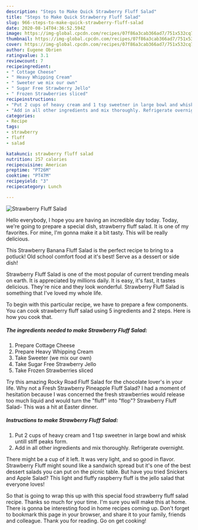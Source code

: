 ```yaml
---
description: "Steps to Make Quick Strawberry Fluff Salad"
title: "Steps to Make Quick Strawberry Fluff Salad"
slug: 966-steps-to-make-quick-strawberry-fluff-salad
date: 2020-08-14T04:36:52.594Z
image: https://img-global.cpcdn.com/recipes/07f86a3cab366ad7/751x532cq70/strawberry-fluff-salad-recipe-main-photo.jpg
thumbnail: https://img-global.cpcdn.com/recipes/07f86a3cab366ad7/751x532cq70/strawberry-fluff-salad-recipe-main-photo.jpg
cover: https://img-global.cpcdn.com/recipes/07f86a3cab366ad7/751x532cq70/strawberry-fluff-salad-recipe-main-photo.jpg
author: Eugene Obrien
ratingvalue: 3.1
reviewcount: 7
recipeingredient:
- " Cottage Cheese"
- " Heavy Whipping Cream"
- " Sweeter we mix our own"
- " Sugar Free Strawberry Jello"
- " Frozen Strawberries sliced"
recipeinstructions:
- "Put 2 cups of heavy cream and 1 tsp sweetner in large bowl and whisk untill stiff peaks form."
- "Add in all other ingredients and mix thoroughly. Refrigerate overnight."
categories:
- Recipe
tags:
- strawberry
- fluff
- salad

katakunci: strawberry fluff salad 
nutrition: 257 calories
recipecuisine: American
preptime: "PT26M"
cooktime: "PT47M"
recipeyield: "3"
recipecategory: Lunch

---
```



![Strawberry Fluff Salad](https://img-global.cpcdn.com/recipes/07f86a3cab366ad7/751x532cq70/strawberry-fluff-salad-recipe-main-photo.jpg)

Hello everybody, I hope you are having an incredible day today. Today, we're going to prepare a special dish, strawberry fluff salad. It is one of my favorites. For mine, I'm gonna make it a bit tasty. This will be really delicious.

This Strawberry Banana Fluff Salad is the perfect recipe to bring to a potluck! Old school comfort food at it&#39;s best! Serve as a dessert or side dish!

Strawberry Fluff Salad is one of the most popular of current trending meals on earth. It is appreciated by millions daily. It is easy, it's fast, it tastes delicious. They're nice and they look wonderful. Strawberry Fluff Salad is something that I've loved my whole life.


To begin with this particular recipe, we have to prepare a few components. You can cook strawberry fluff salad using 5 ingredients and 2 steps. Here is how you cook that.

<!--inarticleads1-->

##### The ingredients needed to make Strawberry Fluff Salad:

1. Prepare  Cottage Cheese
1. Prepare  Heavy Whipping Cream
1. Take  Sweeter (we mix our own)
1. Take  Sugar Free Strawberry Jello
1. Take  Frozen Strawberries sliced


Try this amazing Rocky Road Fluff Salad for the chocolate lover&#39;s in your life. Why not a Fresh Strawberry Pineapple Fluff Salad? I had a moment of hesitation because I was concerned the fresh strawberries would release too much liquid and would turn the &#34;fluff&#34; into &#34;flop&#34;? Strawberry Fluff Salad- This was a hit at Easter dinner. 

<!--inarticleads2-->

##### Instructions to make Strawberry Fluff Salad:

1. Put 2 cups of heavy cream and 1 tsp sweetner in large bowl and whisk untill stiff peaks form.
1. Add in all other ingredients and mix thoroughly. Refrigerate overnight.


There might be a cup of it left. It was very light, and so good in flavor. Strawberry Fluff might sound like a sandwich spread but it&#39;s one of the best dessert salads you can put on the picnic table. But have you tried Snickers and Apple Salad? This light and fluffy raspberry fluff is the jello salad that everyone loves! 

So that is going to wrap this up with this special food strawberry fluff salad recipe. Thanks so much for your time. I'm sure you will make this at home. There is gonna be interesting food in home recipes coming up. Don't forget to bookmark this page in your browser, and share it to your family, friends and colleague. Thank you for reading. Go on get cooking!
